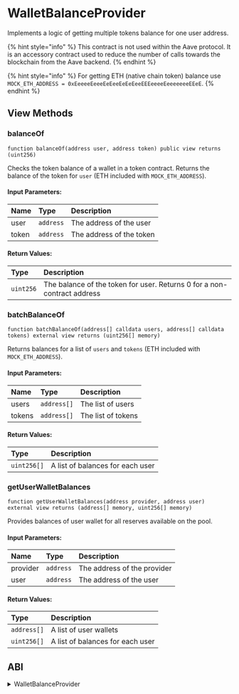# WalletBalanceProvider

Implements a logic of getting multiple tokens balance for one user address.

{% hint style="info" %}
This contract is not used within the Aave protocol. It is an accessory contract used to reduce the number of calls towards the blockchain from the Aave backend.
{% endhint %}

{% hint style="info" %}
For getting ETH (native chain token) balance use `MOCK_ETH_ADDRESS = 0xEeeeeEeeeEeEeeEeEeEeeEEEeeeeEeeeeeeeEEeE`.
{% endhint %}

## View Methods

### balanceOf

```solidity
function balanceOf(address user, address token) public view returns (uint256)
```

Checks the token balance of a wallet in a token contract. Returns the balance of the token for `user` (ETH included with `MOCK_ETH_ADDRESS`).

#### Input Parameters:

| Name  | Type      | Description              |
| :---- | :-------- | :----------------------- |
| user  | `address` | The address of the user  |
| token | `address` | The address of the token |

#### Return Values:

| Type      | Description                                                             |
| :-------- | :---------------------------------------------------------------------- |
| `uint256` | The balance of the token for user. Returns 0 for a non-contract address |

### batchBalanceOf

```solidity
function batchBalanceOf(address[] calldata users, address[] calldata tokens) external view returns (uint256[] memory)
```
Returns balances for a list of `users` and `tokens` (ETH included with `MOCK_ETH_ADDRESS`).

#### Input Parameters:

| Name   | Type        | Description        |
| :----- | :---------- | :----------------- |
| users  | `address[]` | The list of users  |
| tokens | `address[]` | The list of tokens |

#### Return Values:

| Type        | Description                      |
| :---------- | :------------------------------- |
| `uint256[]` | A list of balances for each user |

### getUserWalletBalances

```solidity
function getUserWalletBalances(address provider, address user) external view returns (address[] memory, uint256[] memory)
```

Provides balances of user wallet for all reserves available on the pool.

#### Input Parameters:

| Name     | Type      | Description                 |
| :------- | :-------- | :-------------------------- |
| provider | `address` | The address of the provider |
| user     | `address` | The address of the user    |

#### Return Values:

| Type        | Description                      |
| :---------- | :------------------------------- |
| `address[]` | A list of user wallets           |
| `uint256[]` | A list of balances for each user |

## ABI
<details>
<summary>WalletBalanceProvider</summary>

```
[
    {
        "inputs": [
            {
                "internalType": "address",
                "name": "user",
                "type": "address"
            },
            {
                "internalType": "address",
                "name": "token",
                "type": "address"
            }
        ],
        "name": "balanceOf",
        "outputs": [
            {
                "internalType": "uint256",
                "name": "",
                "type": "uint256"
            }
        ],
        "stateMutability": "view",
        "type": "function"
    },
    {
        "inputs": [
            {
                "internalType": "address[]",
                "name": "users",
                "type": "address[]"
            },
            {
                "internalType": "address[]",
                "name": "tokens",
                "type": "address[]"
            }
        ],
        "name": "batchBalanceOf",
        "outputs": [
            {
                "internalType": "uint256[]",
                "name": "",
                "type": "uint256[]"
            }
        ],
        "stateMutability": "view",
        "type": "function"
    },
    {
        "inputs": [
            {
                "internalType": "address",
                "name": "provider",
                "type": "address"
            },
            {
                "internalType": "address",
                "name": "user",
                "type": "address"
            }
        ],
        "name": "getUserWalletBalances",
        "outputs": [
            {
                "internalType": "address[]",
                "name": "",
                "type": "address[]"
            },
            {
                "internalType": "uint256[]",
                "name": "",
                "type": "uint256[]"
            }
        ],
        "stateMutability": "view",
        "type": "function"
    },
    {
        "stateMutability": "payable",
        "type": "receive"
    }
]
```
</details>